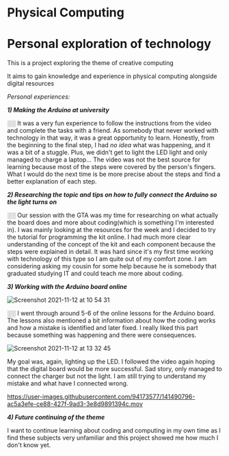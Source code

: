 



#   Physical Computing 
# Personal exploration of technology


This is a project exploring the theme of creative computing

It aims to gain knowledge and experience in physical computing alongside digital resources

*Personal experiences:*

***1) Making the Arduino at university*** 



░░ It was a very fun experience to follow the instructions from the video and complete the tasks with a friend. As somebody that never worked with technology in that way, it was a great opportunity to learn. Honestly, from the beginning to the final step, I had *no idea* what was happening, and it was a bit of a stuggle. Plus, we didn't get to light the LED light and only managed to charge a laptop... The video was not the best source for learning because most of the steps were covered by the person's fingers. What I would do the next time is be more precise about the steps and find a better explanation of each step.


***2) Researching the topic and tips on how to fully connect the Arduino so the light turns on***



░░ Our session with the GTA was my time for researching on what actually the board does and more about coding(which is something I'm interested in). I was mainly looking at the resources for the week and I decided to try the tutorial for programming the kit online. I had much more clear understanding of the concept of the kit and each component because the steps were explained in detail. It was hard since it's my first time working with technology of this type so I am quite out of my comfort zone. I am considering asking my cousin for some help because he is somebody that graduated studying IT and could teach me more about coding.

***3) Working with the Arduino board online***



![Screenshot 2021-11-12 at 10 54 31](https://user-images.githubusercontent.com/94173577/141486231-e4ab186d-0f9e-4136-8599-9300607a2153.jpeg)


░░ I went through around 5-6 of the online lessons for the Arduino board. The lessons also mentioned a bit information about how the coding works and how a mistake is identified and later fixed. I really liked this part because something was happening and there were consequences. 


![Screenshot 2021-11-12 at 13 32 45](https://user-images.githubusercontent.com/94173577/141486703-7b7414d7-18de-4c27-b58f-c8b9455f09bb.jpeg)


My goal was, again, lighting up the LED. I followed the video again hoping that the digital board would be more successful. Sad story, only managed to connect the charger but not the light. I am still trying to understand my mistake and what have I connected wrong. 


https://user-images.githubusercontent.com/94173577/141490796-ac5a3efe-ce88-427f-9ad3-3e8d9891394c.mov



***4) Future continuing of the theme***



I want to continue learning about coding and computing in my own time as I find these subjects very unfamiliar and this project showed me how much I don't know yet.  










